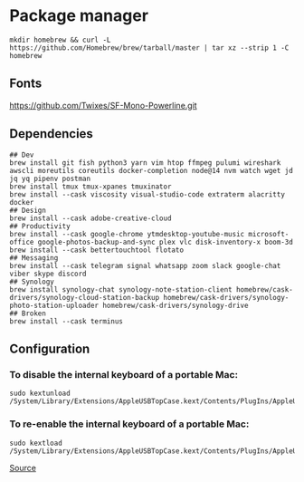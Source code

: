 # Package manager

```shell
mkdir homebrew && curl -L https://github.com/Homebrew/brew/tarball/master | tar xz --strip 1 -C homebrew
```

## Fonts

<https://github.com/Twixes/SF-Mono-Powerline.git>

## Dependencies

```shell
## Dev
brew install git fish python3 yarn vim htop ffmpeg pulumi wireshark awscli moreutils coreutils docker-completion node@14 nvm watch wget jd jq yq pipenv postman
brew install tmux tmux-xpanes tmuxinator
brew install --cask viscosity visual-studio-code extraterm alacritty docker
## Design
brew install --cask adobe-creative-cloud
## Productivity
brew install --cask google-chrome ytmdesktop-youtube-music microsoft-office google-photos-backup-and-sync plex vlc disk-inventory-x boom-3d
brew install --cask bettertouchtool flotato 
## Messaging
brew install --cask telegram signal whatsapp zoom slack google-chat viber skype discord
## Synology
brew install synology-chat synology-note-station-client homebrew/cask-drivers/synology-cloud-station-backup homebrew/cask-drivers/synology-photo-station-uploader homebrew/cask-drivers/synology-drive
## Broken
brew install --cask terminus
```

## Configuration 

### To disable the internal keyboard of a portable Mac:

```shell
sudo kextunload /System/Library/Extensions/AppleUSBTopCase.kext/Contents/PlugIns/AppleUSBTCKeyboard.kext/ 
```

### To re-enable the internal keyboard of a portable Mac:

```shell
sudo kextload /System/Library/Extensions/AppleUSBTopCase.kext/Contents/PlugIns/AppleUSBTCKeyboard.kext/
```

[Source](https://superuser.com/a/665971)
